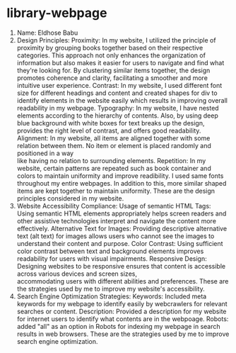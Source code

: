 # library-webpage
1) Name: Eldhose Babu
3) Design Principles:
   Proximity: 
             In my website, I utilized the principle of proximity by grouping books together based on their respective categories. This approach not only 
             enhances the organization of information but also makes it easier for users to navigate and find what they're looking for. By clustering 
             similar items together, the design promotes coherence and clarity, facilitating a smoother and more intuitive user experience.
   Contrast:
             In my website, I used different font size for different headings and content and created shapes for div to identify elements in the website 
             easily which results in improving overall readability in my webpage.
   Typography: 
             In my website, I have nested elements according to the hierarchy of contents. Also, by using deep blue background with white boxes for text 
             breaks up the design, provides the right level of contrast, and offers good readability.
   Alignment:
             In my website, all items are aligned together with some relation between them. No item or element is placed randomly and positioned in a way   
             like having no relation to surrounding elements.
   Repetition:
             In my website, certain patterns are repeated such as book container and colors to maintain uniformity and improve readibility. I used same 
             fonts throughout my entire webpages. In addition to this, more similar shaped items are kept together to maintain uniformity.
       These are the design principles considered in my website.
4) Website Accessibility Compliance:
             Usage of semantic HTML Tags: Using semantic HTML elements appropriately helps screen readers and other assistive technologies interpret and                  navigate the content more effectively.
             Alternative Text for Images: Providing descriptive alternative text (alt text) for images allows users who cannot see the images to understand               their content and purpose.
             Color Contrast: Using sufficient color contrast between text and background elements improves readability for users with visual impairments.
             Responsive Design: Designing websites to be responsive ensures that content is accessible across various devices and screen sizes,           
             accommodating users with different abilities and preferences.
       These are the strategies used by me to improve my website's accessibility.
5) Search Engine Optimization Strategies:
             Keywords: Included meta keywords for my webpage to identify easily by webcrawlers for relevant searches or content.
             Description: Provided a description for my website for internet users to identify what contents are in the webpoage.
             Robots: added "all" as an option in Robots for indexing my webpage in search results in web browsers.
     These are the strategies used by me to improve search engine optimization.              

